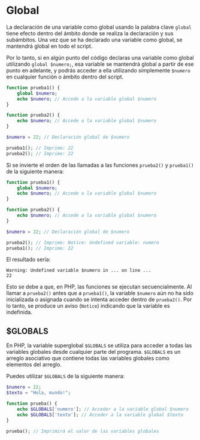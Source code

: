 # Global 

La declaración de una variable como global usando la palabra clave `global` tiene efecto dentro del ámbito donde se realiza la declaración y sus subámbitos. Una vez que se ha declarado una variable como global, se mantendrá global en todo el script.

Por lo tanto, si en algún punto del código declaras una variable como global utilizando `global $numero;`, esa variable se mantendrá global a partir de ese punto en adelante, y podrás acceder a ella utilizando simplemente `$numero` en cualquier función o ámbito dentro del script.

``` php 
function prueba1() {
    global $numero;
    echo $numero; // Accede a la variable global $numero
}

function prueba2() {
    echo $numero; // Accede a la variable global $numero
}

$numero = 22; // Declaración global de $numero

prueba1(); // Imprime: 22
prueba2(); // Imprime: 22
```

Si se invierte el orden de las llamadas a las funciones `prueba2()` y `prueba1()` de la siguiente manera:

``` php
function prueba1() {
    global $numero;
    echo $numero; // Accede a la variable global $numero
}

function prueba2() {
    echo $numero; // Accede a la variable global $numero
}

$numero = 22; // Declaración global de $numero

prueba2(); // Imprime: Notice: Undefined variable: numero
prueba1(); // Imprime: 22
```

El resultado sería:
```
Warning: Undefined variable $numero in ... on line ...
22
```

Esto se debe a que, en PHP, las funciones se ejecutan secuencialmente. Al llamar a `prueba2()` antes que a `prueba1()`, la variable `$numero` aún no ha sido inicializada o asignada cuando se intenta acceder dentro de `prueba2()`. Por lo tanto, se produce un aviso (`Notice`) indicando que la variable es indefinida.

## $GLOBALS

En PHP, la variable superglobal `$GLOBALS` se utiliza para acceder a todas las variables globales desde cualquier parte del programa. `$GLOBALS` es un arreglo asociativo que contiene todas las variables globales como elementos del arreglo.

Puedes utilizar `$GLOBALS` de la siguiente manera:

``` php 
$numero = 22;
$texto = "Hola, mundo!";

function prueba() {
    echo $GLOBALS['numero']; // Acceder a la variable global $numero
    echo $GLOBALS['texto']; // Acceder a la variable global $texto
}

prueba(); // Imprimirá el valor de las variables globales
```
